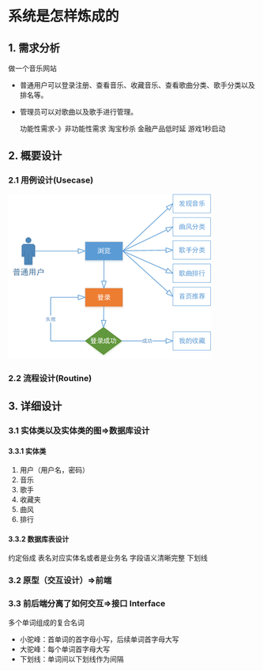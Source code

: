 # 系统是怎样炼成的

## 1. 需求分析
做一个音乐网站
- 普通用户可以登录注册、查看音乐、收藏音乐、查看歌曲分类、歌手分类以及排名等。
- 管理员可以对歌曲以及歌手进行管理。
  
  功能性需求-》非功能性需求 淘宝秒杀 金融产品低时延 游戏1秒启动

## 2. 概要设计
   
### 2.1 用例设计(Usecase)
![alt text](image-1.png)

### 2.2 流程设计(Routine)

## 3. 详细设计

### 3.1 实体类以及实体类的图=>数据库设计

#### 3.3.1 实体类
1. 用户（用户名，密码）
2. 音乐
3. 歌手
4. 收藏夹
5. 曲风
6. 排行

#### 3.3.2 数据库表设计
约定俗成 表名对应实体名或者是业务名 字段语义清晰完整 下划线

### 3.2 原型（交互设计）=>前端

### 3.3 前后端分离了如何交互=>接口 Interface

多个单词组成的复合名词
- 小驼峰：首单词的首字母小写，后续单词首字母大写
- 大驼峰：每个单词首字母大写
- 下划线：单词间以下划线作为间隔
